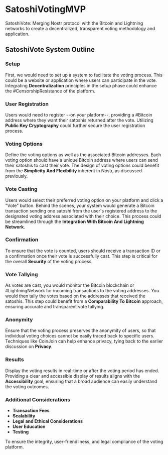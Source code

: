 # SatoshiVotingMVP
SatoshiVote: Merging Nostr protocol with the Bitcoin and Lightning networks to create a decentralized, transparent voting methodology and application.
## SatoshiVote System Outline

### Setup
First, we would need to set up a system to facilitate the voting process. This could be a website or application where users can participate in the vote. Integrating **Decentralization** principles in the setup phase could enhance the #CensorshipResistance of the platform.

### User Registration
Users would need to register --on your platform--, providing a #Bitcoin address where they want their satoshis returned after the vote. Utilizing **Public Key Cryptography** could further secure the user registration process.

### Voting Options
Define the voting options as well as the associated Bitcoin addresses. Each voting option should have a unique Bitcoin address where users can send their satoshis to cast their vote. The design of voting options could benefit from the **Simplicity And Flexibility** inherent in Nostr, as discussed previously.

### Vote Casting
Users would select their preferred voting option on your platform and click a "Vote" button. Behind the scenes, your system would generate a Bitcoin transaction sending one satoshi from the user's registered address to the designated voting address associated with their choice. This process could be streamlined through the **Integration With Bitcoin And Lightning Network**.

### Confirmation
To ensure that the vote is counted, users should receive a transaction ID or a confirmation once their vote is successfully cast. This step is critical for the overall **Security** of the voting process.

### Vote Tallying
As votes are cast, you would monitor the Bitcoin blockchain or #LightningNetwork for incoming transactions to the voting addresses. You would then tally the votes based on the addresses that received the satoshis. This step could benefit from a **Comparability To Bitcoin** approach, ensuring accurate and transparent vote tallying.

### Anonymity
Ensure that the voting process preserves the anonymity of users, so that individual voting choices cannot be easily traced back to specific users. Techniques like CoinJoin can help enhance privacy, tying back to the earlier discussion on **Privacy**.

### Results
Display the voting results in real-time or after the voting period has ended. Providing a clear and accessible display of results aligns with the **Accessibility** goal, ensuring that a broad audience can easily understand the voting outcomes.

### Additional Considerations
- **Transaction Fees**
- **Scalability**
- **Legal and Ethical Considerations**
- **User Education**
- **Testing** 

To ensure the integrity, user-friendliness, and legal compliance of the voting platform.
